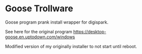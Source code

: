 # Goose Trollware
Goose program prank install wrapper for digispark. 

See here for the original program https://desktop-goose.en.uptodown.com/windows

Modified version of my originally installer to not start until reboot.